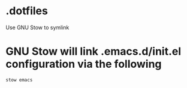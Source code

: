 # .dotfiles

Use GNU Stow to symlink

# GNU Stow will link .emacs.d/init.el configuration via the following

```
stow emacs
```

